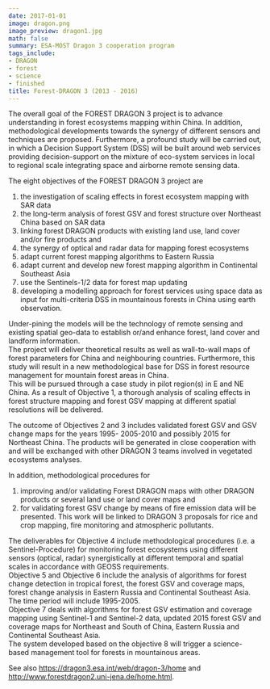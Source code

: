 ```yaml
---
date: 2017-01-01
image: dragon.png
image_preview: dragon1.jpg
math: false
summary: ESA-MOST Dragon 3 cooperation program
tags_include:
- DRAGON
- forest
- science
- finished
title: Forest-DRAGON 3 (2013 - 2016)
---
```


The overall goal of the FOREST DRAGON 3 project is to advance understanding in forest ecosystems mapping within China. In addition, methodological developments towards the synergy of different sensors and techniques are proposed. Furthermore, a profound study will be carried out, in which a Decision Support System (DSS) will be built around web services providing decision-support on the mixture of eco-system services in local to regional scale integrating space and airborne remote sensing data. 

The eight objectives of the FOREST DRAGON 3 project are 

1. the investigation of scaling effects in forest ecosystem mapping with SAR data
2. the long-term analysis of forest GSV and forest structure over Northeast China based on SAR data
3. linking forest DRAGON products with existing land use, land cover and/or fire products and 
4. the synergy of optical and radar data for mapping forest ecosystems
5. adapt current forest mapping algorithms to Eastern Russia
6. adapt current and develop new forest mapping algorithm in Continental Southeast Asia
7. use the Sentinels-1/2 data for forest map updating
8. developing a modelling approach for forest services using space data as input for multi-criteria DSS in mountainous forests in China using earth observation. 

Under-pining the models will be the technology of remote sensing and existing spatial geo-data to establish or/and enhance forest, land cover and landform information.   
The project will deliver theoretical results as well as wall-to-wall maps of forest parameters for China and neighbouring countries. Furthermore, this study will result in a new methodological base for DSS in forest resource management for mountain forest areas in China.   
This will be pursued through a case study in pilot region(s) in E and NE China. As a result of Objective 1, a thorough analysis of scaling effects in forest structure mapping and forest GSV mapping at different spatial resolutions will be delivered. 

The outcome of Objectives 2 and 3 includes validated forest GSV and GSV change maps for the years 1995- 2005-2010 and possibly 2015 for Northeast China. The products will be generated in close cooperation with and will be exchanged with other DRAGON 3 teams involved in vegetated ecosystems analyses. 

In addition, methodological procedures for 

1. improving and/or validating Forest DRAGON maps with other DRAGON products or several land use or land cover maps and 
2. for validating forest GSV change by means of fire emission data will be presented. This work will be linked to DRAGON 3 proposals for rice and crop mapping, fire monitoring and atmospheric pollutants. 

The deliverables for Objective 4 include methodological procedures (i.e. a Sentinel-Procedure) for monitoring forest ecosystems using different sensors (optical, radar) synergistically at different temporal and spatial scales in accordance with GEOSS requirements.   
Objective 5 and Objective 6 include the analysis of algorithms for forest change detection in tropical forest, the forest GSV and coverage maps, forest change analysis in Eastern Russia and Continental Southeast Asia. The time period will include 1995-2005.   
Objective 7 deals with algorithms for forest GSV estimation and coverage mapping using Sentinel-1 and Sentinel-2 data, updated 2015 forest GSV and coverage maps for Northeast and South of China, Eastern Russia and Continental Southeast Asia.   
The system developed based on the objective 8 will trigger a science-based management tool for forests in mountainous areas.

See also https://dragon3.esa.int/web/dragon-3/home and http://www.forestdragon2.uni-jena.de/home.html.

